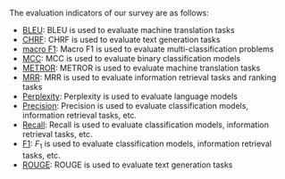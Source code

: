 The evaluation indicators of our survey are as follows:
- [BLEU](BLEU.md): BLEU is used to evaluate machine translation tasks
- [CHRF](./CHRF.md): CHRF is used to evaluate text generation tasks
- [macro F1](./pdf/macro_F1.pdf): Macro F1 is used to evaluate multi-classification problems
- [MCC](./pdf/MCC.pdf): MCC is used to evaluate binary classification models
- [METROR](./pdf/METROR.pdf): METROR is used to evaluate machine translation tasks
- [MRR](./pdf/MRR.pdf): MRR is used to evaluate information retrieval tasks and ranking tasks
- [Perplexity](./pdf/Perplexity.pdf): Perplexity is used to evaluate language models
- [Precision](./pdf/Precision,Recall,F1.pdf): Precision is used to evaluate classification models, information retrieval tasks, etc.
- [Recall](./pdf/Precision,Recall,F1.pdf): Recall is used to evaluate classification models, information retrieval tasks, etc.
- [F1](./pdf/Precision,Recall,F1.pdf): $F_1$ is used to evaluate classification models, information retrieval tasks, etc.
- [ROUGE](./pdf/ROUGE.pdf): ROUGE is used to evaluate text generation tasks
